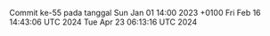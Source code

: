 Commit ke-55 pada tanggal Sun Jan 01 14:00 2023 +0100
Fri Feb 16 14:43:06 UTC 2024
Tue Apr 23 06:13:16 UTC 2024
